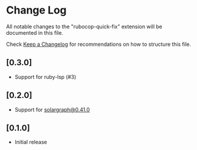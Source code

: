 # Change Log

All notable changes to the "rubocop-quick-fix" extension will be documented in this file.

Check [Keep a Changelog](http://keepachangelog.com/) for recommendations on how to structure this file.

## [0.3.0]

- Support for ruby-lsp (#3)

## [0.2.0]

- Support for solargraph@0.41.0

## [0.1.0]

- Initial release

